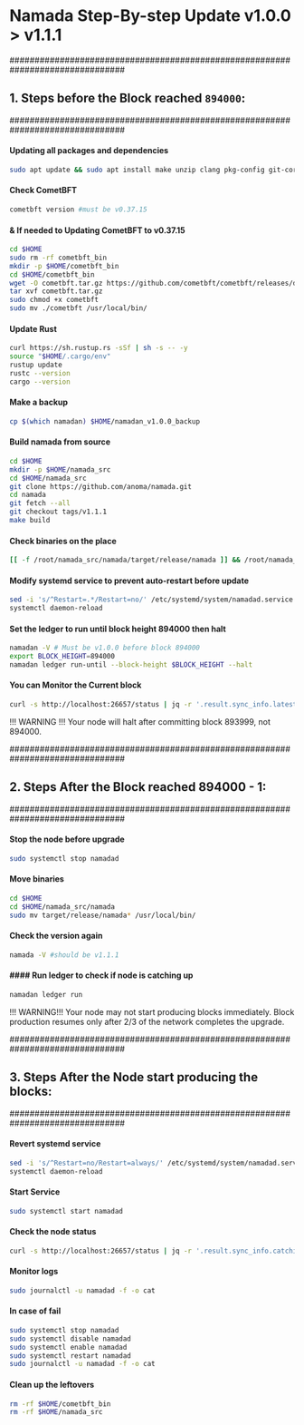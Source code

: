 # Namada Step-By-step Update  v1.0.0 > v1.1.1

###############################################################################
## 1. Steps before the Block reached `894000`:
###############################################################################

#### Updating all packages and dependencies
```bash
sudo apt update && sudo apt install make unzip clang pkg-config git-core libudev-dev libssl-dev build-essential libclang-18-dev protobuf-compiler git jq ncdu bsdmainutils htop lsof net-tools -y
```
#### Check CometBFT 
```bash 
cometbft version #must be v0.37.15
```
#### & If needed to Updating CometBFT to v0.37.15
```bash
cd $HOME
sudo rm -rf cometbft_bin
mkdir -p $HOME/cometbft_bin
cd $HOME/cometbft_bin
wget -O cometbft.tar.gz https://github.com/cometbft/cometbft/releases/download/v0.37.15/cometbft_0.37.15_linux_amd64.tar.gz
tar xvf cometbft.tar.gz
sudo chmod +x cometbft
sudo mv ./cometbft /usr/local/bin/
```
#### Update Rust
```bash
curl https://sh.rustup.rs -sSf | sh -s -- -y
source "$HOME/.cargo/env"
rustup update
rustc --version
cargo --version
```
#### Make a backup
```bash
cp $(which namadan) $HOME/namadan_v1.0.0_backup
```
#### Build namada from source
```bash
cd $HOME
mkdir -p $HOME/namada_src
cd $HOME/namada_src
git clone https://github.com/anoma/namada.git
cd namada
git fetch --all
git checkout tags/v1.1.1
make build
```
#### Check binaries on the place
```bash
[[ -f /root/namada_src/namada/target/release/namada ]] && /root/namada_src/namada/target/release/namada -V
```
#### Modify systemd service to prevent auto-restart before update
```bash
sed -i 's/^Restart=.*/Restart=no/' /etc/systemd/system/namadad.service
systemctl daemon-reload
```
#### Set the ledger to run until block height 894000 then halt
```bash
namadan -V # Must be v1.0.0 before block 894000
export BLOCK_HEIGHT=894000
namadan ledger run-until --block-height $BLOCK_HEIGHT --halt
```

#### You can Monitor the Current block
```bash
curl -s http://localhost:26657/status | jq -r '.result.sync_info.latest_block_height'
```
!!! WARNING !!! Your node will halt after committing block 893999, not 894000.

###############################################################################
## 2. Steps After the Block reached 894000 - 1:
###############################################################################

#### Stop the node before upgrade
```bash
sudo systemctl stop namadad
```
#### Move binaries
```bash
cd $HOME
cd $HOME/namada_src/namada
sudo mv target/release/namada* /usr/local/bin/
```
#### Check the version again
```bash
namada -V #should be v1.1.1
```
#### #### Run ledger to check if node is catching up
```bash
namadan ledger run
```
!!! WARNING!!! Your node may not start producing blocks immediately. 
Block production resumes only after 2/3 of the network completes the upgrade.

###############################################################################
## 3. Steps After the Node start producing the blocks:
###############################################################################
#### Revert systemd service
```bash
sed -i 's/^Restart=no/Restart=always/' /etc/systemd/system/namadad.service
systemctl daemon-reload
```
#### Start Service
```bash
sudo systemctl start namadad
```
#### Check the node status
```bash
curl -s http://localhost:26657/status | jq -r '.result.sync_info.catching_up'
```
#### Monitor logs
```bash
sudo journalctl -u namadad -f -o cat
```
#### In case of fail
```bash
sudo systemctl stop namadad
sudo systemctl disable namadad
sudo systemctl enable namadad
sudo systemctl restart namadad
sudo journalctl -u namadad -f -o cat
```
#### Clean up the leftovers
```bash
rm -rf $HOME/cometbft_bin
rm -rf $HOME/namada_src
```
